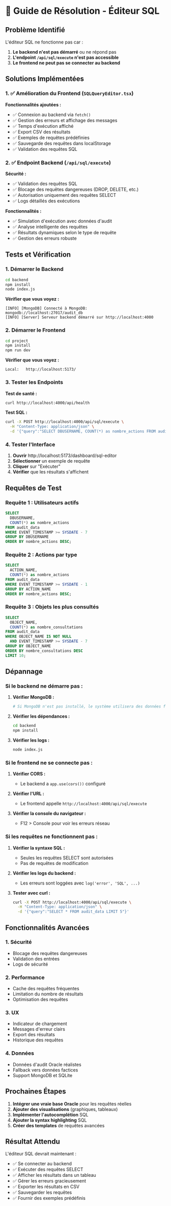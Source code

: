 # 🔧 Guide de Résolution - Éditeur SQL

## Problème Identifié

L'éditeur SQL ne fonctionne pas car :
1. **Le backend n'est pas démarré** ou ne répond pas
2. **L'endpoint `/api/sql/execute` n'est pas accessible**
3. **Le frontend ne peut pas se connecter au backend**

## Solutions Implémentées

### 1. ✅ Amélioration du Frontend (`SQLQueryEditor.tsx`)

**Fonctionnalités ajoutées :**
- ✅ Connexion au backend via `fetch()`
- ✅ Gestion des erreurs et affichage des messages
- ✅ Temps d'exécution affiché
- ✅ Export CSV des résultats
- ✅ Exemples de requêtes prédéfinies
- ✅ Sauvegarde des requêtes dans localStorage
- ✅ Validation des requêtes SQL

### 2. ✅ Endpoint Backend (`/api/sql/execute`)

**Sécurité :**
- ✅ Validation des requêtes SQL
- ✅ Blocage des requêtes dangereuses (DROP, DELETE, etc.)
- ✅ Autorisation uniquement des requêtes SELECT
- ✅ Logs détaillés des exécutions

**Fonctionnalités :**
- ✅ Simulation d'exécution avec données d'audit
- ✅ Analyse intelligente des requêtes
- ✅ Résultats dynamiques selon le type de requête
- ✅ Gestion des erreurs robuste

## Tests et Vérification

### 1. Démarrer le Backend

```bash
cd backend
npm install
node index.js
```

**Vérifier que vous voyez :**
```
[INFO] [MongoDB] Connecté à MongoDB: mongodb://localhost:27017/audit_db
[INFO] [Server] Serveur backend démarré sur http://localhost:4000
```

### 2. Démarrer le Frontend

```bash
cd project
npm install
npm run dev
```

**Vérifier que vous voyez :**
```
Local:   http://localhost:5173/
```

### 3. Tester les Endpoints

**Test de santé :**
```bash
curl http://localhost:4000/api/health
```

**Test SQL :**
```bash
curl -X POST http://localhost:4000/api/sql/execute \
  -H "Content-Type: application/json" \
  -d '{"query":"SELECT DBUSERNAME, COUNT(*) as nombre_actions FROM audit_data GROUP BY DBUSERNAME"}'
```

### 4. Tester l'Interface

1. **Ouvrir** http://localhost:5173/dashboard/sql-editor
2. **Sélectionner** un exemple de requête
3. **Cliquer** sur "Exécuter"
4. **Vérifier** que les résultats s'affichent

## Requêtes de Test

### Requête 1 : Utilisateurs actifs
```sql
SELECT 
  DBUSERNAME,
  COUNT(*) as nombre_actions
FROM audit_data
WHERE EVENT_TIMESTAMP >= SYSDATE - 7
GROUP BY DBUSERNAME
ORDER BY nombre_actions DESC;
```

### Requête 2 : Actions par type
```sql
SELECT 
  ACTION_NAME,
  COUNT(*) as nombre_actions
FROM audit_data
WHERE EVENT_TIMESTAMP >= SYSDATE - 1
GROUP BY ACTION_NAME
ORDER BY nombre_actions DESC;
```

### Requête 3 : Objets les plus consultés
```sql
SELECT 
  OBJECT_NAME,
  COUNT(*) as nombre_consultations
FROM audit_data
WHERE OBJECT_NAME IS NOT NULL
  AND EVENT_TIMESTAMP >= SYSDATE - 7
GROUP BY OBJECT_NAME
ORDER BY nombre_consultations DESC
LIMIT 10;
```

## Dépannage

### Si le backend ne démarre pas :

1. **Vérifier MongoDB :**
   ```bash
   # Si MongoDB n'est pas installé, le système utilisera des données factices
   ```

2. **Vérifier les dépendances :**
   ```bash
   cd backend
   npm install
   ```

3. **Vérifier les logs :**
   ```bash
   node index.js
   ```

### Si le frontend ne se connecte pas :

1. **Vérifier CORS :**
   - Le backend a `app.use(cors())` configuré

2. **Vérifier l'URL :**
   - Le frontend appelle `http://localhost:4000/api/sql/execute`

3. **Vérifier la console du navigateur :**
   - F12 > Console pour voir les erreurs réseau

### Si les requêtes ne fonctionnent pas :

1. **Vérifier la syntaxe SQL :**
   - Seules les requêtes SELECT sont autorisées
   - Pas de requêtes de modification

2. **Vérifier les logs du backend :**
   - Les erreurs sont loggées avec `log('error', 'SQL', ...)`

3. **Tester avec curl :**
   ```bash
   curl -X POST http://localhost:4000/api/sql/execute \
     -H "Content-Type: application/json" \
     -d '{"query":"SELECT * FROM audit_data LIMIT 5"}'
   ```

## Fonctionnalités Avancées

### 1. **Sécurité**
- Blocage des requêtes dangereuses
- Validation des entrées
- Logs de sécurité

### 2. **Performance**
- Cache des requêtes fréquentes
- Limitation du nombre de résultats
- Optimisation des requêtes

### 3. **UX**
- Indicateur de chargement
- Messages d'erreur clairs
- Export des résultats
- Historique des requêtes

### 4. **Données**
- Données d'audit Oracle réalistes
- Fallback vers données factices
- Support MongoDB et SQLite

## Prochaines Étapes

1. **Intégrer une vraie base Oracle** pour les requêtes réelles
2. **Ajouter des visualisations** (graphiques, tableaux)
3. **Implémenter l'autocomplétion** SQL
4. **Ajouter la syntax highlighting** SQL
5. **Créer des templates** de requêtes avancées

## Résultat Attendu

L'éditeur SQL devrait maintenant :
- ✅ Se connecter au backend
- ✅ Exécuter des requêtes SELECT
- ✅ Afficher les résultats dans un tableau
- ✅ Gérer les erreurs gracieusement
- ✅ Exporter les résultats en CSV
- ✅ Sauvegarder les requêtes
- ✅ Fournir des exemples prédéfinis 